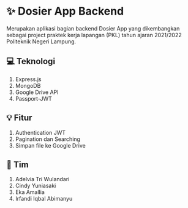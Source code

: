 # ✨ Dosier App Backend
Merupakan aplikasi bagian backend Dosier App yang dikembangkan sebagai project praktek kerja lapangan (PKL) tahun ajaran 2021/2022 Politeknik Negeri Lampung.

## 💻 Teknologi
1. Express.js
2. MongoDB
3. Google Drive API
4. Passport-JWT

## 💡 Fitur
1. Authentication JWT
2. Pagination dan Searching
3. Simpan file ke Google Drive

## 🤝 Tim
1. Adelvia Tri Wulandari
2. Cindy Yuniasaki
3. Eka Amallia
4. Irfandi Iqbal Abimanyu

